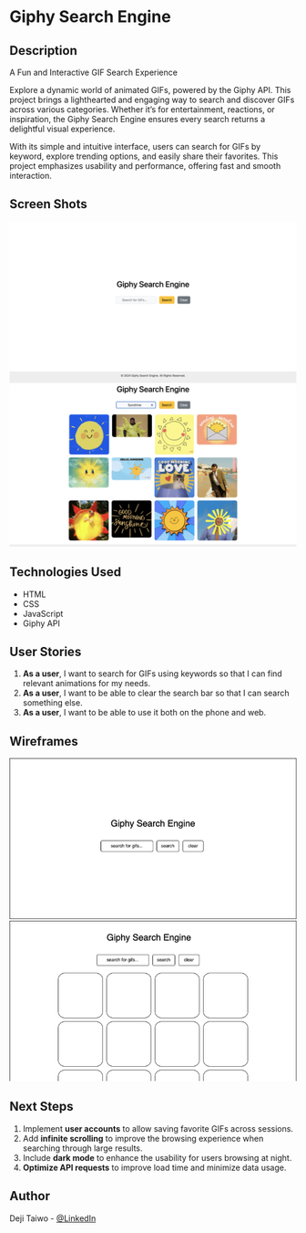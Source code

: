 # Giphy Search Engine

## Description

A Fun and Interactive GIF Search Experience

Explore a dynamic world of animated GIFs, powered by the Giphy API. This project brings a lighthearted and engaging way to search and discover GIFs across various categories. Whether it’s for entertainment, reactions, or inspiration, the Giphy Search Engine ensures every search returns a delightful visual experience.

With its simple and intuitive interface, users can search for GIFs by keyword, explore trending options, and easily share their favorites. This project emphasizes usability and performance, offering fast and smooth interaction.

## Screen Shots

<img src="./images/a.png"/>
<img src="./images/b.png"/>

## Technologies Used

- HTML
- CSS
- JavaScript
- Giphy API

## User Stories

1. **As a user**, I want to search for GIFs using keywords so that I can find relevant animations for my needs.
2. **As a user**, I want to be able to clear the search bar so that I can search something else.
3. **As a user**, I want to be able to use it both on the phone and web.

## Wireframes

<img src="./images/c.png"/>
<img src="./images/d.png"/>

## Next Steps

1. Implement **user accounts** to allow saving favorite GIFs across sessions.
2. Add **infinite scrolling** to improve the browsing experience when searching through large results.
3. Include **dark mode** to enhance the usability for users browsing at night.
4. **Optimize API requests** to improve load time and minimize data usage.

## Author

Deji Taiwo - [@LinkedIn](https://www.linkedin.com/in/taiwo-a-80346223b/)
